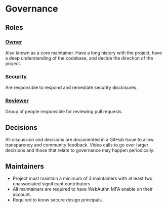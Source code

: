 # Governance

## Roles

### [Owner](https://github.com/orgs/middyjs/teams/owners)

Also known as a core maintainer. Have a long history with the project, have a deep understanding of the codebase, and decide the direction of the project.

### [Security](https://github.com/orgs/middyjs/teams/security)

Are responsible to respond and remediate security disclosures.

### [Reviewer](https://github.com/orgs/middyjs/teams/reviewers)

Group of people responsible for reviewing pull requests.

## Decisions

All discussion and decisions are documented in a GitHub Issue to allow transparency and community feedback. Video calls to go over larger decisions and those that relate to governance may happen periodically.

## Maintainers

- Project must maintain a minimum of 3 maintainers with at least two unassociated significant contributors
- All maintainers are required to have WebAuthn MFA enable on their account.
- Required to know secure design principals.

